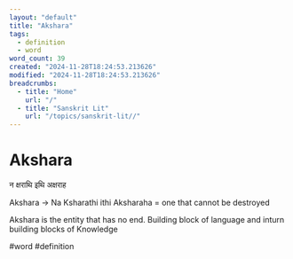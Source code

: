 ```yaml
---
layout: "default"
title: "Akshara"
tags:
  - definition
  - word
word_count: 39
created: "2024-11-28T18:24:53.213626"
modified: "2024-11-28T18:24:53.213626"
breadcrumbs:
  - title: "Home"
    url: "/"
  - title: "Sanskrit Lit"
    url: "/topics/sanskrit-lit//"
---
```

# Akshara

न क्षराथि इथि अक्षराह

Akshara -> Na Ksharathi ithi Aksharaha = one that cannot be destroyed

Akshara is the entity that has no end. Building block of language and inturn building blocks of Knowledge

#word #definition 

